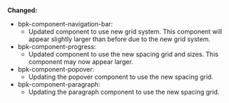 **Changed:**

- bpk-component-navigation-bar:
  - Updated component to use new grid system. This component will appear slightly larger than before due to the new grid system.
- bpk-component-progress:
  - Updated component to use the new spacing grid and sizes. This component may now appear larger.
- bpk-component-popover:
  - Updating the popover component to use the new spacing grid.
- bpk-component-paragraph:
  - Updating the paragraph component to use the new spacing grid.
